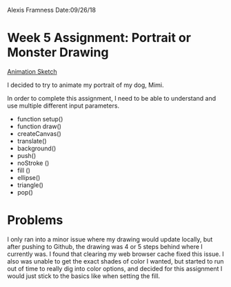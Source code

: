 Alexis Framness
Date:09/26/18

# **Week 5 Assignment:** Portrait or Monster Drawing

[Animation Sketch](https://lexiframness.github.io/120-work/hw-4)


I decided to try to animate my portrait of my dog, Mimi.

In order to complete this assignment, I need to be able to understand and use multiple different input parameters.

- function setup()
- function draw()
- createCanvas()
- translate()
- background()
- push()
- noStroke ()
- fill ()
- ellipse()
- triangle()
- pop()

# Problems
I only ran into a minor issue where my drawing would update locally, but after pushing to Github, the drawing was 4 or 5 steps behind where I currently was. I found that clearing my web browser cache fixed this issue. I also was unable to get the exact shades of color I wanted, but started to run out of time to really dig into color options, and decided for this assignment I would just stick to the basics like when setting the fill.
